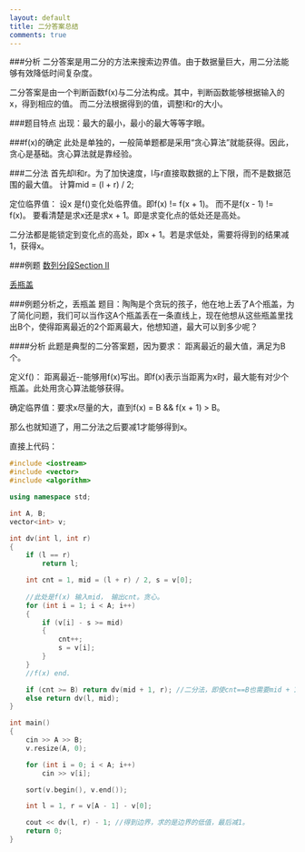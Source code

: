 ```yaml
---
layout: default
title: 二分答案总结
comments: true
---
```

###分析
二分答案是用二分的方法来搜索边界值。由于数据量巨大，用二分法能够有效降低时间复杂度。

二分答案是由一个判断函数f(x)与二分法构成。其中，判断函数能够根据输入的x，得到相应的值。
而二分法根据得到的值，调整l和r的大小。

###题目特点
出现：最大的最小，最小的最大等等字眼。

###f(x)的确定
此处是单独的，一般简单题都是采用“贪心算法”就能获得。因此，贪心是基础。贪心算法就是靠经验。

###二分法
首先却l和r。为了加快速度，l与r直接取数据的上下限，而不是数据范围的最大值。
计算mid = (l + r) / 2;


定位临界值：
设x 是f()变化处临界值。即f(x) != f(x + 1)。 而不是f(x - 1) != f(x)。
要看清楚是求x还是求x + 1。即是求变化点的低处还是高处。

二分法都是能锁定到变化点的高处，即x + 1。若是求低处，需要将得到的结果减1，获得x。

###例题
[数列分段Section II](http://www.luogu.org/problem/show?pid=1182)

[丢瓶盖](http://www.luogu.org/problem/show?pid=1316)

###例题分析之，丢瓶盖
题目：陶陶是个贪玩的孩子，他在地上丢了A个瓶盖，为了简化问题，我们可以当作这A个瓶盖丢在一条直线上，现在他想从这些瓶盖里找出B个，使得距离最近的2个距离最大，他想知道，最大可以到多少呢？

####分析
此题是典型的二分答案题，因为要求： 距离最近的最大值，满足为B个。

定义f()： 距离最近--能够用f(x)写出。即f(x)表示当距离为x时，最大能有对少个瓶盖。此处用贪心算法能够获得。

确定临界值：要求x尽量的大，直到f(x) = B && f(x + 1) > B。

那么也就知道了，用二分法之后要减1才能够得到x。

直接上代码：

```c++
#include <iostream>
#include <vector>
#include <algorithm>

using namespace std;

int A, B;
vector<int> v;

int dv(int l, int r)
{
	if (l == r)
		return l;

	int cnt = 1, mid = (l + r) / 2, s = v[0];
	
	//此处是f(x) 输入mid， 输出cnt。贪心。
	for (int i = 1; i < A; i++)
	{
		if (v[i] - s >= mid)
		{
			cnt++;
			s = v[i];
		}
	}
	//f(x) end.

	if (cnt >= B) return dv(mid + 1, r); //二分法，即使cnt==B也需要mid + 1,因为要求的是边界，相等时mid不一定是最大值。
	else return dv(l, mid);
}

int main()
{
	cin >> A >> B;
	v.resize(A, 0);

	for (int i = 0; i < A; i++)
		cin >> v[i];

	sort(v.begin(), v.end());

	int l = 1, r = v[A - 1] - v[0];

	cout << dv(l, r) - 1; //得到边界，求的是边界的低值，最后减1。
	return 0;
}
```


